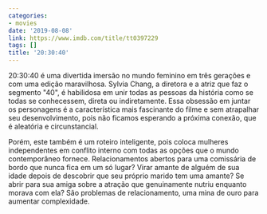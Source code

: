 ```yaml
---
categories:
- movies
date: '2019-08-08'
link: https://www.imdb.com/title/tt0397229
tags: []
title: '20:30:40'
---
```


20:30:40 é uma divertida imersão no mundo feminino em três gerações e com uma edição maravilhosa. Sylvia Chang, a diretora e a atriz que faz o segmento "40", é habilidosa em unir todas as pessoas da história como se todas se conhecessem, direta ou indiretamente. Essa obsessão em juntar os personagens é a característica mais fascinante do filme e sem atrapalhar seu desenvolvimento, pois não ficamos esperando a próxima conexão, que é aleatória e circunstancial.

Porém, este também é um roteiro inteligente, pois coloca mulheres independentes em conflito interno com todas as opções que o mundo contemporâneo fornece. Relacionamentos abertos para uma comissária de bordo que nunca fica em um só lugar? Virar amante de alguém de sua idade depois de descobrir que seu próprio marido tem uma amante? Se abrir para sua amiga sobre a atração que genuinamente nutriu enquanto morava com ela? São problemas de relacionamento, uma mina de ouro para aumentar complexidade.